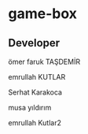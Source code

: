 # game-box

## Developer

ömer faruk TAŞDEMİR

emrullah KUTLAR

Serhat Karakoca

musa yıldırım

emrullah Kutlar2